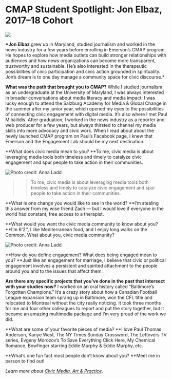 # CMAP Student Spotlight: Jon Elbaz, 2017–18 Cohort

![](https://res.cloudinary.com/engagement-lab-home/image/upload/v1/homepage-2.0/news/medium/1_e8igDbBcbGOjl_CPdrmu4A.jpeg)

**\*Jon Elbaz** grew up in Maryland, studied journalism and worked in the news industry for a few years before enrolling in Emerson’s CMAP program. He hopes to explore how media outlets can build stronger relationships with audiences and how news organizations can become more transparent, trustworthy and sustainable. He’s also interested in the therapeutic possibilities of civic participation and civic action grounded in spirituality. Jon’s dream is to one day manage a community space for civic discourse.\*

**What was the path that brought you to CMAP?**
While I studied journalism as an undergraduate at the University of Maryland, I was always interested in broader conversations about media literacy and media impact. I was lucky enough to attend the Salzburg Academy for Media & Global Change in the summer after my junior year, which opened my eyes to the possibilities of connecting civic engagement with digital media. It’s also where I met Paul Mihailidis. After graduation, I worked in the news industry as a reporter and web producer for a few years, but always thirsted to channel my media skills into more advocacy and civic work. When I read about about the newly launched CMAP program on Paul’s Facebook page, I knew that Emerson and the Engagement Lab should be my next destination.

**What does civic media mean to you?
**To me, civic media is about leveraging media tools both timeless and timely to catalyze civic engagement and spur people to take action in their communities.

![Photo credit: Anna Ladd](https://res.cloudinary.com/engagement-lab-home/image/upload/v1/homepage-2.0/news/medium/1_AAE-qUhD-tDnhu8zQZ5SfA.jpeg)

> > To me, civic media is about leveraging media tools both timeless and timely to catalyze civic engagement and spur people to take action in their communities.

**What is one change you would like to see in the world?
**I’m stealing this answer from my wise friend Zach — but I would love if everyone in the world had constant, free access to a therapist.

**What would you want the civic media community to know about you?
**I’m 6'2'’, I like Mediterranean food, and I enjoy long walks on the Common. What about you, civic media community?

![Photo credit: Anna Ladd](https://res.cloudinary.com/engagement-lab-home/image/upload/v1/homepage-2.0/news/medium/1_vFV0MTxOOth52HKv-fHjVw.jpeg)

**How do you define engagement? What does being engaged mean to you?
**Just like an engagement for marriage, I believe that civic or political engagement involves a persistent and spirited attachment to the people around you and to the issues that affect them.

**Are there any specific projects that you’ve done in the past that intersect with your studies now?**
I worked on an oral history called “Baltimore’s Forgotten Champions.” It’s a crazy story about how a Canadian Football League expansion team sprang up in Baltimore, won the CFL title and relocated to Montreal without the city really noticing. It took three months for me and four other colleagues to report and put the story together, but it became an amazing multimedia package and I’m very proud of the work we did.

**What are some of your favorite pieces of media?
**I love Paul Thomas Anderson, Kanye West, The NY Times Sunday Crossword, The Leftovers TV series, Evgeny Morozov’s To Save Everything Click Here, My Chemical Romance, Bowfinger starring Eddie Murphy & Eddie Murphy, etc.

**What’s one fun fact most people don’t know about you?
**Meet me in person to find out!

_Learn more about [Civic Media, Art & Practice](https://elab.emerson.edu/cmap)._

